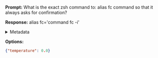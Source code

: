 **Prompt:**
What is the exact zsh command to: alias fc command so that it always asks for confirmation?

**Response:**
alias fc='command fc -i'

<details><summary>Metadata</summary>

- Duration: 868 ms
- Datetime: 2023-08-15T15:07:58.445105
- Model: gpt-3.5-turbo-0613

</details>

**Options:**
```json
{"temperature": 0.0}
```

